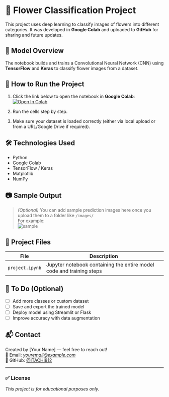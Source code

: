 # 🌸 Flower Classification Project

This project uses deep learning to classify images of flowers into different categories. It was developed in **Google Colab** and uploaded to **GitHub** for sharing and future updates.

## 🧠 Model Overview
The notebook builds and trains a Convolutional Neural Network (CNN) using **TensorFlow** and **Keras** to classify flower images from a dataset.

## 🚀 How to Run the Project

1. Click the link below to open the notebook in **Google Colab**:
   [![Open In Colab](https://colab.research.google.com/assets/colab-badge.svg)](https://github.com/ITACHI812/flower-project---/blob/main/project.ipynb)

2. Run the cells step by step.

3. Make sure your dataset is loaded correctly (either via local upload or from a URL/Google Drive if required).

## 🛠️ Technologies Used
- Python
- Google Colab
- TensorFlow / Keras
- Matplotlib
- NumPy

## 📷 Sample Output

> *(Optional)* You can add sample prediction images here once you upload them to a folder like `/images/`  
> For example:  
> ![sample](images/sample_output.png)

## 📁 Project Files

| File | Description |
|------|-------------|
| `project.ipynb` | Jupyter notebook containing the entire model code and training steps |

## 📌 To Do (Optional)
- [ ] Add more classes or custom dataset
- [ ] Save and export the trained model
- [ ] Deploy model using Streamlit or Flask
- [ ] Improve accuracy with data augmentation

## 📬 Contact

Created by [Your Name] — feel free to reach out!  
📧 Email: *youremail@example.com*  
🔗 GitHub: [@ITACHI812](https://github.com/ITACHI812)

---

### ✅ License
*This project is for educational purposes only.*

